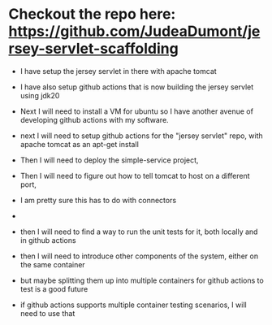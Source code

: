 # Checkout the repo here: https://github.com/JudeaDumont/jersey-servlet-scaffolding
- I have setup the jersey servlet in there with apache tomcat
- I have also setup github actions that is now building the jersey servlet using jdk20

- Next I will need to install a VM for ubuntu so I have another avenue of developing github actions with my software.

- next I will need to setup github actions for the "jersey servlet" repo, with apache tomcat as an apt-get install

- Then I will need to deploy the simple-service project, 

- Then I will need to figure out how to tell tomcat to host on a different port, 
- I am pretty sure this has to do with connectors
- 

- then I will need to find a way to run the unit tests for it, both locally and in github actions

- then I will need to introduce other components of the system, either on the same container

- but maybe splitting them up into multiple containers for github actions to test is a good future

- if github actions supports multiple container testing scenarios, I will need to use that
